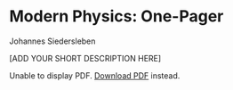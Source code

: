 # Modern Physics: One-Pager

Johannes Siedersleben

[ADD YOUR SHORT DESCRIPTION HERE]

<object data="../_static/29-physics-one-page.pdf" type="application/pdf" width="100%" height="800px">
  <p>Unable to display PDF. <a href="../_static/29-physics-one-page.pdf" download>Download PDF</a> instead.</p>
</object>